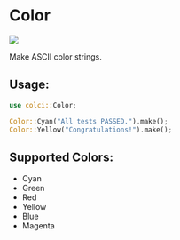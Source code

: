 # Color
<p>
<a href="https://crates.io/crates/colci" alt="colci">
<img src="https://img.shields.io/crates/v/colci" /></a>
</p>

Make ASCII color strings.

## Usage:
```rust
use colci::Color;

Color::Cyan("All tests PASSED.").make();
Color::Yellow("Congratulations!").make();
```

## Supported Colors:
- Cyan
- Green
- Red
- Yellow
- Blue
- Magenta
